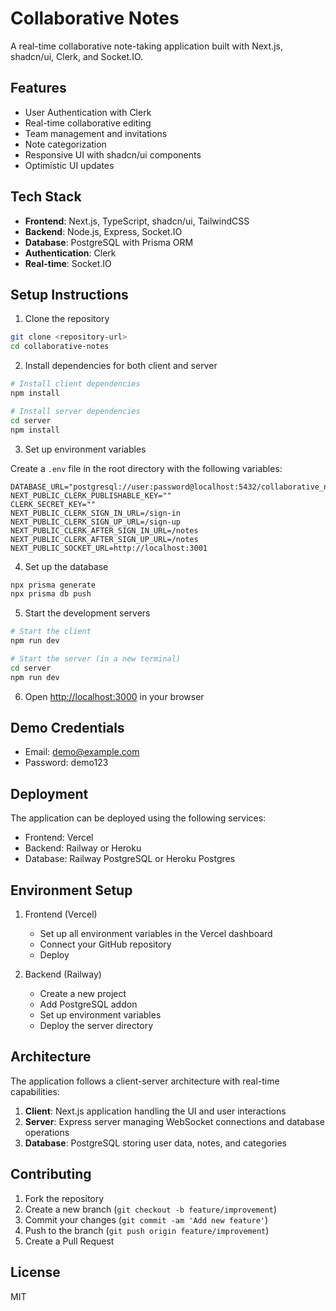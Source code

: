 # Collaborative Notes

A real-time collaborative note-taking application built with Next.js, shadcn/ui, Clerk, and Socket.IO.

## Features

- User Authentication with Clerk
- Real-time collaborative editing
- Team management and invitations
- Note categorization
- Responsive UI with shadcn/ui components
- Optimistic UI updates

## Tech Stack

- **Frontend**: Next.js, TypeScript, shadcn/ui, TailwindCSS
- **Backend**: Node.js, Express, Socket.IO
- **Database**: PostgreSQL with Prisma ORM
- **Authentication**: Clerk
- **Real-time**: Socket.IO

## Setup Instructions

1. Clone the repository

```bash
git clone <repository-url>
cd collaborative-notes
```

2. Install dependencies for both client and server

```bash
# Install client dependencies
npm install

# Install server dependencies
cd server
npm install
```

3. Set up environment variables

Create a `.env` file in the root directory with the following variables:

```env
DATABASE_URL="postgresql://user:password@localhost:5432/collaborative_notes"
NEXT_PUBLIC_CLERK_PUBLISHABLE_KEY=""
CLERK_SECRET_KEY=""
NEXT_PUBLIC_CLERK_SIGN_IN_URL=/sign-in
NEXT_PUBLIC_CLERK_SIGN_UP_URL=/sign-up
NEXT_PUBLIC_CLERK_AFTER_SIGN_IN_URL=/notes
NEXT_PUBLIC_CLERK_AFTER_SIGN_UP_URL=/notes
NEXT_PUBLIC_SOCKET_URL=http://localhost:3001
```

4. Set up the database

```bash
npx prisma generate
npx prisma db push
```

5. Start the development servers

```bash
# Start the client
npm run dev

# Start the server (in a new terminal)
cd server
npm run dev
```

6. Open [http://localhost:3000](http://localhost:3000) in your browser

## Demo Credentials

- Email: demo@example.com
- Password: demo123

## Deployment

The application can be deployed using the following services:

- Frontend: Vercel
- Backend: Railway or Heroku
- Database: Railway PostgreSQL or Heroku Postgres

## Environment Setup

1. Frontend (Vercel)
   - Set up all environment variables in the Vercel dashboard
   - Connect your GitHub repository
   - Deploy

2. Backend (Railway)
   - Create a new project
   - Add PostgreSQL addon
   - Set up environment variables
   - Deploy the server directory

## Architecture

The application follows a client-server architecture with real-time capabilities:

1. **Client**: Next.js application handling the UI and user interactions
2. **Server**: Express server managing WebSocket connections and database operations
3. **Database**: PostgreSQL storing user data, notes, and categories

## Contributing

1. Fork the repository
2. Create a new branch (`git checkout -b feature/improvement`)
3. Commit your changes (`git commit -am 'Add new feature'`)
4. Push to the branch (`git push origin feature/improvement`)
5. Create a Pull Request

## License

MIT